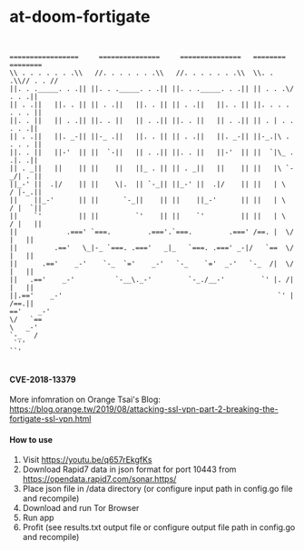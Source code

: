# at-doom-fortigate

```
 	

=================     ===============     ===============   ========  ========
\\ . . . . . . .\\   //. . . . . . .\\   //. . . . . . .\\  \\. . .\\// . . //
||. . ._____. . .|| ||. . ._____. . .|| ||. . ._____. . .|| || . . .\/ . . .||
|| . .||   ||. . || || . .||   ||. . || || . .||   ||. . || ||. . . . . . . ||
||. . ||   || . .|| ||. . ||   || . .|| ||. . ||   || . .|| || . | . . . . .||
|| . .||   ||. _-|| ||-_ .||   ||. . || || . .||   ||. _-|| ||-_.|\ . . . . ||
||. . ||   ||-'  || ||  `-||   || . .|| ||. . ||   ||-'  || ||  `|\_ . .|. .||
|| . _||   ||    || ||    ||   ||_ . || || . _||   ||    || ||   |\ `-_/| . ||
||_-' ||  .|/    || ||    \|.  || `-_|| ||_-' ||  .|/    || ||   | \  / |-_.||
||    ||_-'      || ||      `-_||    || ||    ||_-'      || ||   | \  / |  `||
||    `'         || ||         `'    || ||    `'         || ||   | \  / |   ||
||            .===' `===.         .==='.`===.         .===' /==. |  \/  |   ||
||         .=='   \_|-_ `===. .==='   _|_   `===. .===' _-|/   `==  \/  |   ||
||      .=='    _-'    `-_  `='    _-'   `-_    `='  _-'   `-_  /|  \/  |   ||
||   .=='    _-'          `-__\._-'         `-_./__-'         `' |. /|  |   ||
||.=='    _-'                                                     `' |  /==.||
=='    _-'                                                            \/   `==
\   _-'                                                                `-_   /
 `''                                                                      ``'
  
```

#### CVE-2018-13379

More infomration on Orange Tsai's Blog: https://blog.orange.tw/2019/08/attacking-ssl-vpn-part-2-breaking-the-fortigate-ssl-vpn.html

#### How to use
1. Visit https://youtu.be/q657rEkgfKs
2. Download Rapid7 data in json format for port 10443 from https://opendata.rapid7.com/sonar.https/
3. Place json file in /data directory (or configure input path in config.go file and recompile)
4. Download and run Tor Browser
5. Run app
6. Profit (see results.txt output file or configure output file path in config.go and recompile)
